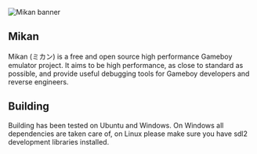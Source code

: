 ![Mikan banner](https://raw.githubusercontent.com/Riku32/mikan/master/assets/banner.png)

## Mikan
Mikan (ミカン) is a free and open source high performance Gameboy emulator project. It aims to be high performance, as close to standard as possible, and provide useful debugging tools for Gameboy developers and reverse engineers.

## Building
Building has been tested on Ubuntu and Windows. On Windows all dependencies are taken care of, on Linux please make sure you have sdl2 development libraries installed.
